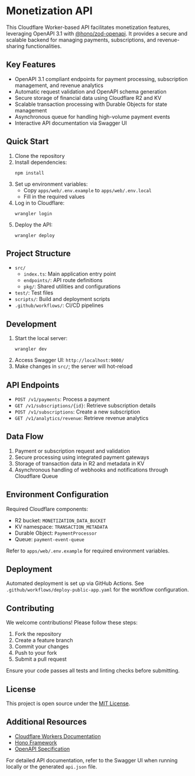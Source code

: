 # Monetization API

This Cloudflare Worker-based API facilitates monetization features, leveraging OpenAPI 3.1 with [@hono/zod-openapi](https://github.com/honojs/hono). It provides a secure and scalable backend for managing payments, subscriptions, and revenue-sharing functionalities.

## Key Features

- OpenAPI 3.1 compliant endpoints for payment processing, subscription management, and revenue analytics
- Automatic request validation and OpenAPI schema generation
- Secure storage of financial data using Cloudflare R2 and KV
- Scalable transaction processing with Durable Objects for state management
- Asynchronous queue for handling high-volume payment events
- Interactive API documentation via Swagger UI

## Quick Start

1. Clone the repository
2. Install dependencies:
   ```
   npm install
   ```
3. Set up environment variables:
   - Copy `apps/web/.env.example` to `apps/web/.env.local`
   - Fill in the required values
4. Log in to Cloudflare:
   ```
   wrangler login
   ```
5. Deploy the API:
   ```
   wrangler deploy
   ```

## Project Structure

- `src/`
  - `index.ts`: Main application entry point
  - `endpoints/`: API route definitions
  - `pkg/`: Shared utilities and configurations
- `test/`: Test files
- `scripts/`: Build and deployment scripts
- `.github/workflows/`: CI/CD pipelines

## Development

1. Start the local server:
   ```
   wrangler dev
   ```
2. Access Swagger UI: `http://localhost:9000/`
3. Make changes in `src/`; the server will hot-reload

## API Endpoints

- `POST /v1/payments`: Process a payment
- `GET /v1/subscriptions/{id}`: Retrieve subscription details
- `POST /v1/subscriptions`: Create a new subscription
- `GET /v1/analytics/revenue`: Retrieve revenue analytics

## Data Flow

1. Payment or subscription request and validation
2. Secure processing using integrated payment gateways
3. Storage of transaction data in R2 and metadata in KV
4. Asynchronous handling of webhooks and notifications through Cloudflare Queue

## Environment Configuration

Required Cloudflare components:
- R2 bucket: `MONETIZATION_DATA_BUCKET`
- KV namespace: `TRANSACTION_METADATA`
- Durable Object: `PaymentProcessor`
- Queue: `payment-event-queue`

Refer to `apps/web/.env.example` for required environment variables.

## Deployment

Automated deployment is set up via GitHub Actions. See `.github/workflows/deploy-public-app.yaml` for the workflow configuration.

## Contributing

We welcome contributions! Please follow these steps:
1. Fork the repository
2. Create a feature branch
3. Commit your changes
4. Push to your fork
5. Submit a pull request

Ensure your code passes all tests and linting checks before submitting.

## License

This project is open source under the [MIT License](LICENSE).

## Additional Resources

- [Cloudflare Workers Documentation](https://developers.cloudflare.com/workers/)
- [Hono Framework](https://hono.dev/)
- [OpenAPI Specification](https://swagger.io/specification/)

For detailed API documentation, refer to the Swagger UI when running locally or the generated `api.json` file.
